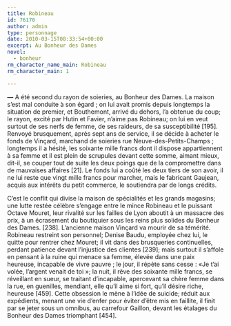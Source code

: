 ```yaml
---
title: Robineau
id: 76170
author: admin
type: personnage
date: 2010-03-15T08:33:54+00:00
excerpt: Au Bonheur des Dames
novel:
  - bonheur
rm_character_name_main: Robineau
rm_character_main: 1

---
```

**—** A été second du rayon de soieries, au Bonheur des Dames. La maison s&rsquo;est mal conduite à son égard ; on lui avait promis depuis longtemps la situation de premier, et Bouthemont, arrivé du dehors, l&rsquo;a obtenue du coup; le rayon, excité par Hutin et Favier, n&rsquo;aime pas Robineau; on lui en veut surtout de ses nerfs de femme, de ses raideurs, de sa susceptibilité [195]. Renvoyé brusquement, après sept ans de service, il se décide à acheter le fonds de Vinçard, marchand de soieries rue Neuve-des-Petits-Champs ; longtemps il a hésité, les soixante mille francs dont il dispose appartiennent à sa femme et il est plein de scrupules devant cette somme, aimant mieux, dit-il, se couper tout de suite les deux poings que de la compromettre dans de mauvaises affaires [21]. Le fonds lui a coûté les deux tiers de son avoir, il ne lui reste que vingt mille francs pour marcher, mais le fabricant Gaujean, acquis aux intérêts du petit commerce, le soutiendra par de longs crédits.

C&rsquo;est le conflit qui divise la maison de spécialités et les grands magasins; une lutte restée célèbre s&rsquo;engage entre le mince Robineau et le puissant Octave Mouret, leur rivalité sur les failles de Lyon aboutit à un massacre des prix, à un écrasement du boutiquier sous les reins plus solides du Bonheur des Dames. [238]. L&rsquo;ancienne maison Vinçard va mourir de sa témérité. Robineau restreint son personnel; Denise Baudu, employée chez lui, le quitte pour rentrer chez Mouret; il vit dans des brusqueries continuelles, perdant patience devant l&rsquo;injustice des clientes [239]; mais surtout il s&rsquo;affole en pensant à la ruine qui menace sa femme, élevée dans une paix heureuse, incapable de vivre pauvre ; le jour, il répète sans cesse : «Je t&rsquo;ai volée, l&rsquo;argent venait de toi »; la nuit, il rêve des soixante mille francs, se réveillant en sueur, se traitant d&rsquo;incapable, apercevant sa chère femme dans la rue, en guenilles, mendiant, elle qu&rsquo;il aime si fort, qu&rsquo;il désire riche, heureuse [459]. Cette obsession le mène à l&rsquo;idée de suicide; réduit aux expédients, menant une vie d&rsquo;enfer pour éviter d&rsquo;être mis en faillite, il finit par se jeter sous un omnibus, au carrefour Gaillon, devant les étalages du Bonheur des Dames triomphant [454]. 